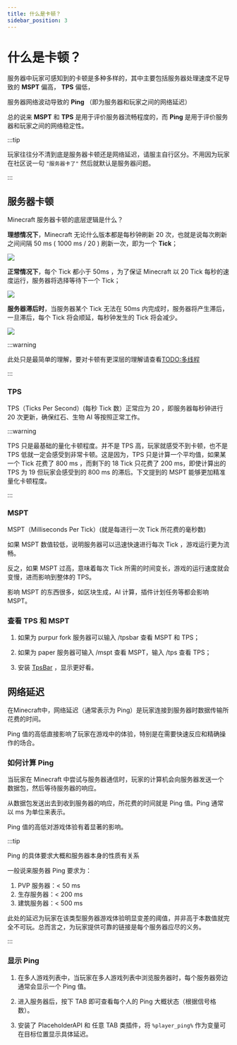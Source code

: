 ```yaml
---
title: 什么是卡顿？
sidebar_position: 3
---
```


# 什么是卡顿？

服务器中玩家可感知到的卡顿是多种多样的，其中主要包括服务器处理速度不足导致的 **MSPT** 偏高， **TPS** 偏低，

服务器网络波动导致的 **Ping** （即为服务器和玩家之间的网络延迟）

总的说来 **MSPT** 和 **TPS** 是用于评价服务器流畅程度的，而 **Ping** 是用于评价服务器和玩家之间的网络稳定性。

:::tip

玩家往往分不清到底是服务器卡顿还是网络延迟，请服主自行区分。不用因为玩家在社区说一句 `"服务器卡了"` 然后就默认是服务器问题。

:::

## 服务器卡顿

Minecraft 服务器卡顿的底层逻辑是什么？

**理想情况下**，Minecraft 无论什么版本都是每秒钟刷新 20 次，也就是说每次刷新之间间隔 50 ms ( 1000 ms / 20 ) 刷新一次，即为一个 **Tick**；

![](https://spark.lucko.me/docs/assets/images/ticks-lagging-0bec1e4f565281af7a643f94222df521.png)

**正常情况下**，每个 Tick 都小于 50ms ，为了保证 Minecraft 以 20 Tick 每秒的速度运行，服务器将选择等待下一个 Tick；

![](https://spark.lucko.me/docs/assets/images/ticks-with-sleeping-3b944bf10f5a21b16d1454f2d7fee434.png)

**服务器滞后时**，当服务器某个 Tick 无法在 50ms 内完成时，服务器将产生滞后，一旦滞后，每个 Tick 将会顺延，每秒钟发生的 Tick 将会减少。

![](https://spark.lucko.me/docs/assets/images/ticks-lagging-0bec1e4f565281af7a643f94222df521.png)

:::warning

此处只是最简单的理解，要对卡顿有更深层的理解请查看[TODO:多线程](/docs/)

:::

### TPS

TPS（Ticks Per Second）(每秒 Tick 数）正常应为 20 ，即服务器每秒钟进行 20 次更新，确保红石、生物 AI 等按照正常工作。

:::warning

TPS 只是最基础的量化卡顿程度。并不是 TPS 高，玩家就感受不到卡顿，也不是 TPS 低就一定会感受到非常卡顿。这是因为，TPS 只是计算一个平均值，如果某一个 Tick 花费了 800 ms ，而剩下的 18 Tick 只花费了 200 ms，即使计算出的 TPS 为 19 但玩家会感受到的 800 ms 的滞后。下文提到的 MSPT 能够更加精准量化卡顿程度。

:::

### MSPT

MSPT（Milliseconds Per Tick）(就是每进行一次 Tick 所花费的毫秒数)

如果 MSPT 数值较低，说明服务器可以迅速快速进行每次 Tick ，游戏运行更为流畅。

反之，如果 MSPT 过高，意味着每次 Tick 所需的时间变长，游戏的运行速度就会变慢，进而影响到整体的 TPS。

影响 MSPT 的东西很多，如区块生成，AI 计算，插件计划任务等都会影响 MSPT。

### 查看 TPS 和 MSPT

1. 如果为 purpur fork 服务器可以输入 /tpsbar 查看 MSPT 和 TPS；

2. 如果为 paper 服务器可输入 /mspt 查看 MSPT，输入 /tps 查看 TPS；

3. 安装 [TpsBar](https://hangar.papermc.io/jmp/TabTPS) ，显示更好看。

## 网络延迟

在Minecraft中，网络延迟（通常表示为 Ping）是玩家连接到服务器时数据传输所花费的时间。

Ping 值的高低直接影响了玩家在游戏中的体验，特别是在需要快速反应和精确操作的场合。

### 如何计算 Ping

当玩家在 Minecraft 中尝试与服务器通信时，玩家的计算机会向服务器发送一个数据包，然后等待服务器的响应。

从数据包发送出去到收到服务器的响应，所花费的时间就是 Ping 值。Ping 通常以 ms 为单位来表示。

Ping 值的高低对游戏体验有着显著的影响。

:::tip

Ping 的具体要求大概和服务器本身的性质有关系

一般说来服务器 Ping 要求为：

1. PVP 服务器：< 50 ms
2. 生存服务器：< 200 ms
3. 建筑服务器：< 500 ms

此处的延迟为玩家在该类型服务器游戏体验明显变差的阈值，并非高于本数值就完全不可玩。总而言之，为玩家提供可靠的链接是每个服务器应尽的义务。

:::

### 显示 Ping

1. 在多人游戏列表中，当玩家在多人游戏列表中浏览服务器时，每个服务器旁边通常会显示一个 Ping 值。

2. 进入服务器后，按下 TAB 即可查看每个人的 Ping 大概状态（根据信号格数）。

3. 安装了 PlaceholderAPI 和 任意 TAB 类插件，将 `%player_ping%` 作为变量可在目标位置显示具体延迟。